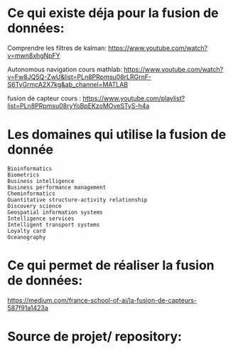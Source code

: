 # Ce qui existe déja pour la fusion de données:

Comprendre les filtres de kalman: https://www.youtube.com/watch?v=mwn8xhgNpFY

Autonomous navigation cours mathlab: https://www.youtube.com/watch?v=Fw8JQ5Q-ZwU&list=PLn8PRpmsu08rLRGrnF-S6TyGrmcA2X7kg&ab_channel=MATLAB

fusion de capteur cours : https://www.youtube.com/playlist?list=PLn8PRpmsu08ryYoBpEKzoMOveSTyS-h4a

# Les domaines qui utilise la fusion de donnée

    Bioinformatics
    Biometrics
    Business intelligence
    Business performance management
    Cheminformatics
    Quantitative structure-activity relationship
    Discovery science
    Geospatial information systems
    Intelligence services
    Intelligent transport systems
    Loyalty card
    Oceanography

# Ce qui permet de réaliser la fusion de données:

https://medium.com/france-school-of-ai/la-fusion-de-capteurs-587f91a1423a



# Source de projet/ repository:
